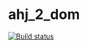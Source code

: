 # ahj_2_dom

[![Build status](https://ci.appveyor.com/api/projects/status/sdb4qroxpcevjdow?svg=true)](https://ci.appveyor.com/project/AplusIv/ahj-2-dom)


